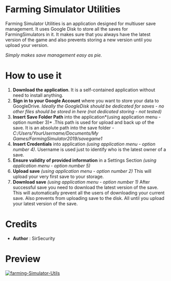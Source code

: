 # Farming Simulator Utilities

Farming Simulator Utilities is an application designed for multiuser save management. It uses Google Disk to store all the saves for FarmingSimulators in it. It makes sure that you always have the latest version of the game and also prevents storing a new version until you upload your version. 

*Simply makes save management easy as pie.*

# How to use it

1. **Download the application**. It is a self-contained application without need to install anything.
1. **Sign in to your Google Account** where you want to store your data to GoogleDrive. *Ideally the GoogleDisk should be dedicated for saves - no other files should be stored in here (not dedicated storing - not tested)*
1. **Insert Save Folder Path** into the application*(using application menu - option number 3)* .This path is used for upload and back up of the save. It is an absolute path into the save folder - *C:/Users/YourUsername/Documents/My Games/FarmingSimulator2019/savegame1*
1. **Insert Credentials** into application *(using application menu - option number 4)*. Username is used just to identify who is the latest owner of a save.
1. **Ensure validity of provided information** in a Settings Section *(using application menu - option number 5)*
1. **Upload save** *(using application menu - option number 2)* This will upload your very first save to your storage.
1. **Download save** *(using application menu - option number 1)* After successful save you need to download the latest version of the save. This will automatically prevent all the users of downloading your current save. Also prevents from uploading save to the disk. All until you upload your latest version of the save.

# Credits
- **Author** : SirSecurity

# Preview
<a href="https://ibb.co/F7mCXwJ"><img src="https://i.ibb.co/s3bzCwQ/farming-Simulator-Utils.png" alt="farming-Simulator-Utils"></a>